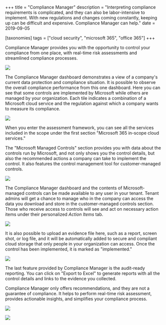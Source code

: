 +++
title = "Compliance Manager"
description = "Interpreting compliance requirements is complicated, and they can also be labor-intensive to implement. With new regulations and changes coming constantly, keeping up can be difficult and expensive. Compliance Manager can help."
date = 2019-09-05

[taxonomies]
tags = ["cloud security", "microsoft 365", "office 365"]
+++

Compliance Manager provides you with the opportunity to control your
compliance from one place, with real-time risk assessments and
streamlined compliance processes.

![](https://o365hq.com/images/498.png)

The Compliance Manager dashboard demonstrates a view of a company's
current data protection and compliance situation. It is possible to
observe the overall compliance performance from this one dashboard. Here
you can see that some controls are implemented by Microsoft while others
are managed by your organization. Each tile indicates a combination of a
Microsoft cloud service and the regulation against which a company wants
to measure its compliance.

![](https://o365hq.com/images/501.png)

When you enter the assessment framework, you can see all the services
included in the scope under the first section "Microsoft 365 in-scope cloud
services."

The "Microsoft Managed Controls" section provides you with data about
the controls run by Microsoft, and not only shows you the control
details, but also the recommended actions a company can take to
implement the control. It also features the control management tool for
customer-managed controls.

![](https://o365hq.com/images/502.png)

The Compliance Manager dashboard and the contents of Microsoft-managed
controls can be made available to any user in your tenant. Tenant admins
will get a chance to manage who in the company can access the data you
download and store in the customer-managed controls section. Those who
receive access to controls will see and act on necessary action items
under their personalized *Action Items* tab.

![](https://o365hq.com/images/505.png)

It is also possible to upload an evidence file here, such as a report,
screen shot, or log file, and it will be automatically added to secure
and compliant cloud storage that only people in your organization can
access. Once the control has been implemented, it is marked as
"implemented."

![](https://o365hq.com/images/499.png)

The last feature provided by Compliance Manager is the audit-ready
reporting. You can click on  "Export to Excel" to generate reports
with all the control details and links to the evidence you collected.

Compliance Manager only offers recommendations, and they are not a
guarantee of compliance. It helps to perform real-time risk assessment,
provides actionable insights, and simplifies your compliance process.

![](https://o365hq.com/images/500.png)

![](https://o365hq.com/images/504.png)
